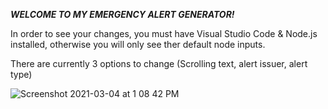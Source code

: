 ***WELCOME TO MY EMERGENCY ALERT GENERATOR!***

In order to see your changes, you must have Visual Studio Code & Node.js installed, otherwise you will only see ther default node inputs.

There are currently 3 options to change (Scrolling text, alert issuer, alert type)

![Screenshot 2021-03-04 at 1 08 42 PM](https://i.ibb.co/v4Grc9b/alertgenimg.png)

